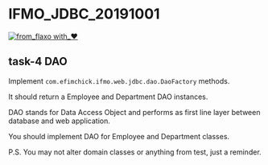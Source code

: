 # IFMO_JDBC_20191001
[![from_flaxo with_♥](https://img.shields.io/badge/from_flaxo-with_♥-blue.svg)](https://github.com/tcibinan/flaxo)

## task-4 DAO
Implement `com.efimchick.ifmo.web.jdbc.dao.DaoFactory` methods.

It should return a Employee and Department DAO instances.

DAO stands for Data Access Object and performs as first line layer between database and web application.

You should implement DAO for Employee and Department classes.

P.S. You may not alter domain classes or anything from test, just a reminder.  
 